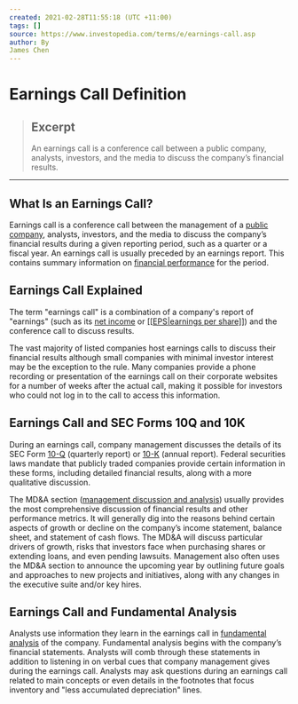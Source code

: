 ```yaml
---
created: 2021-02-28T11:55:18 (UTC +11:00)
tags: []
source: https://www.investopedia.com/terms/e/earnings-call.asp
author: By
James Chen
---
```


# Earnings Call Definition

> ## Excerpt
> An earnings call is a conference call between a public company, analysts, investors, and the media to discuss the company’s financial results.

---
## What Is an Earnings Call?

Earnings call is a conference call between the management of a [public company](https://www.investopedia.com/terms/p/publiccompany.asp), analysts, investors, and the media to discuss the company’s financial results during a given reporting period, such as a quarter or a fiscal year. An earnings call is usually preceded by an earnings report. This contains summary information on [financial performance](https://www.investopedia.com/terms/f/financialperformance.asp) for the period.

## Earnings Call Explained

The term "earnings call" is a combination of a company's report of "earnings" (such as its [net income](https://www.investopedia.com/terms/n/netincome.asp) or [[[EPS|earnings per share]]](https://www.investopedia.com/terms/e/eps.asp)) and the conference call to discuss results.

The vast majority of listed companies host earnings calls to discuss their financial results although small companies with minimal investor interest may be the exception to the rule. Many companies provide a phone recording or presentation of the earnings call on their corporate websites for a number of weeks after the actual call, making it possible for investors who could not log in to the call to access this information.

## Earnings Call and SEC Forms 10Q and 10K

During an earnings call, company management discusses the details of its SEC Form [10-Q](https://www.investopedia.com/terms/1/10q.asp) (quarterly report) or [10-K](https://www.investopedia.com/terms/a/annualreport.asp) (annual report). Federal securities laws mandate that publicly traded companies provide certain information in these forms, including detailed financial results, along with a more qualitative discussion.

The MD&A section ([management discussion and analysis](https://www.investopedia.com/terms/m/mdanalysis.asp)) usually provides the most comprehensive discussion of financial results and other performance metrics. It will generally dig into the reasons behind certain aspects of growth or decline on the company’s income statement, balance sheet, and statement of cash flows. The MD&A will discuss particular drivers of growth, risks that investors face when purchasing shares or extending loans, and even pending lawsuits. Management also often uses the MD&A section to announce the upcoming year by outlining future goals and approaches to new projects and initiatives, along with any changes in the executive suite and/or key hires.

## Earnings Call and Fundamental Analysis

Analysts use information they learn in the earnings call in [fundamental analysis](https://www.investopedia.com/terms/f/fundamentalanalysis.asp) of the company. Fundamental analysis begins with the company’s financial statements. Analysts will comb through these statements in addition to listening in on verbal cues that company management gives during the earnings call. Analysts may ask questions during an earnings call related to main concepts or even details in the footnotes that focus inventory and "less accumulated depreciation" lines.
